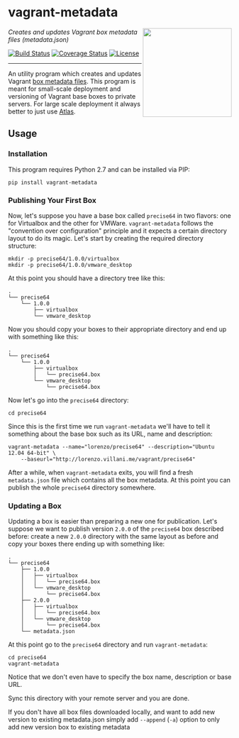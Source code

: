 # vagrant-metadata

<img src="https://rawgit.com/itccompliance/vagrant-metadata/master/logo.svg" align="right" width="200" height="200"/>

_Creates and updates Vagrant box metadata files (metadata.json)_

[![Build Status](https://img.shields.io/travis/itccompliance/vagrant-metadata.svg?style=flat)](https://travis-ci.org/itccompliance/vagrant-metadata)
[![Coverage Status](http://img.shields.io/coveralls/itccompliance/vagrant-metadata.svg?style=flat)](https://coveralls.io/r/itccompliance/vagrant-metadata)
[![License](http://img.shields.io/badge/license-MIT-blue.svg?style=flat)](http://choosealicense.com/licenses/mit/)

--------------------------------------------------------------------------------

An utility program which creates and updates Vagrant
[box metadata files](http://docs.vagrantup.com/v2/boxes/format.html). This program is meant for
small-scale deployment and versioning of Vagrant base boxes to private servers. For large scale
deployment it always better to just use [Atlas](https://atlas.hashicorp.com/).


## Usage

### Installation

This program requires Python 2.7 and can be installed via PIP:

    pip install vagrant-metadata


### Publishing Your First Box

Now, let's suppose you have a base box called `precise64` in two flavors: one for Virtualbox and
the other for VMWare. `vagrant-metadata` follows the "convention over configuration" principle and
it expects a certain directory layout to do its magic. Let's start by creating the required
directory structure:

    mkdir -p precise64/1.0.0/virtualbox
    mkdir -p precise64/1.0.0/vmware_desktop

At this point you should have a directory tree like this:

    .
    └── precise64
        └── 1.0.0
            ├── virtualbox
            └── vmware_desktop

Now you should copy your boxes to their appropriate directory and end up with something like this:

    .
    └── precise64
        └── 1.0.0
            ├── virtualbox
            │   └── precise64.box
            └── vmware_desktop
                └── precise64.box

Now let's go into the `precise64` directory:

    cd precise64

Since this is the first time we run `vagrant-metadata` we'll have to tell it something about the
base box such as its URL, name and description:

    vagrant-metadata --name="lorenzo/precise64" --description="Ubuntu 12.04 64-bit" \
        --baseurl="http://lorenzo.villani.me/vagrant/precise64"

After a while, when `vagrant-metadata` exits, you will find a fresh `metadata.json` file which
contains all the box metadata. At this point you can publish the whole `precise64` directory
somewhere.


### Updating a Box

Updating a box is easier than preparing a new one for publication. Let's suppose we want to
publish version `2.0.0` of the `precise64` box described before: create a new `2.0.0` directory
with the same layout as before and copy your boxes there ending up with something like:

    .
    └── precise64
        ├── 1.0.0
        │   ├── virtualbox
        │   │   └── precise64.box
        │   └── vmware_desktop
        │       └── precise64.box
        ├── 2.0.0
        │   ├── virtualbox
        │   │   └── precise64.box
        │   └── vmware_desktop
        │       └── precise64.box
        └── metadata.json

At this point go to the `precise64` directory and run `vagrant-metadata`:

    cd precise64
    vagrant-metadata

Notice that we don't even have to specify the box name, description or base URL.

Sync this directory with your remote server and you are done.

If you don't have all box files downloaded locally, and want to add new version
to existing metadata.json simply add `--append` (`-a`) option to only add new
version box to existing metadata
